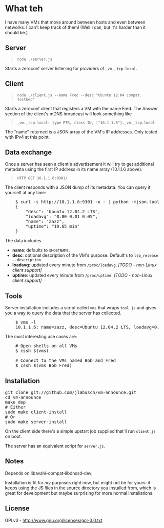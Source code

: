 # What teh

I have many VMs that move around between hosts and even between networks. I can't keep track of them!
(Well I can, but it's harder than it should be.)

## Server

> `node ./server.js`

Starts a zeroconf server listening for providers of `_vm._tcp.local`.

## Client

> `node ./client.js --name Fred --desc "Ubuntu 12.04 compat. testbed"`

Starts a zeroconf client that registers a VM with the name Fred.
The Answer section of the client's mDNS broadcast will look something like

> `_vm._tcp.local: type PTR, class IN, ["10.1.1.6"]._vm._tcp.local`

The "name" returned is a JSON array of the VM's IP addresses. Only tested with IPv4 at this point.

## Data exchange

Once a server has seen a client's advertisement it will try to get additional metadata using the first IP address in its name array (10.1.1.6 above).

> `HTTP GET 10.1.1.6:9301/`

The client responds with a JSON dump of its metadata. You can query it yourself at any time:

<pre>
    $ curl -s http://10.1.1.6:9301 -o - | python -mjson.tool
    {
        "desc": "Ubuntu 12.04.2 LTS",
        "loadavg": "0.00 0.01 0.05",
        "name": "zazz",
        "uptime": "19.65 min"
    }
</pre>

The data includes

  * <b>name</b>: defaults to `$HOSTNAME`.
  * <b>desc</b>: optional description of the VM's purpose. Default's to `lsb_release --description`
  * <b>loadavg</b>: updated every minute from `/proc/loadavg`. <em>[TODO - non-Linux client support]</em>
  * <b>uptime</b>: updated every minute from `/proc/uptime`. <em>[TODO - non-Linux client support]</em>

## Tools

Server installation includes a script called `vms` that wraps `tool.js` and gives you a way to query the data that the server has collected.

<pre>
    $ vms -l
    10.1.1.6: name=zazz, desc=Ubuntu 12.04.2 LTS, loadavg=0.11 0.20 0.14, uptime=33.65 min
</pre>

The most interesting use cases are:

<pre>
    # Open shells on all VMs
    $ cssh $(vms)
    
    # Connect to the VMs named Bob and Fred
    $ cssh $(vms Bob Fred)
</pre>

## Installation

<pre>
git clone git://github.com/jlabusch/vm-announce.git
cd vm-announce
make dep
# Either
sudo make client-install
# Or
sudo make server-install
</pre>

On the client side there's a simple upstart job supplied that'll run `client.js` on boot.

The server has an equivalent script for `server.js`.

## Notes

Depends on libavahi-compat-libdnssd-dev.

Installation is fit for <em>my</em> purposes right now, but might not be for yours: it keeps using the JS files in the source directory you installed from, which is great for development but maybe surprising for more normal installations.

## License

GPLv3 - http://www.gnu.org/licenses/gpl-3.0.txt
